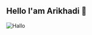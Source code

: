 ## Hello I'am Arikhadi 👋

<!--
**arikhadi/arikhadi** is a ✨ _special_ ✨ repository because its `README.md` (this file) appears on your GitHub profile.

![arikhadi(img/github-header-image)
Here are some ideas to get you started:

- 🔭 I’m currently working on ...
- 🌱 I’m currently learning ...
- 👯 I’m looking to collaborate on ...
- 🤔 I’m looking for help with ...
- 💬 Ask me about ...
- 📫 How to reach me: ...
- 😄 Pronouns: ...
- ⚡ Fun fact: ...
-->

![Hallo](https://media2.giphy.com/media/v1.Y2lkPTc5MGI3NjExYmNlNWFhNnBnZ3d1YWk1ZHRsNHdpeHg4dHF5a3VtMzV0eTVieDU1ZiZlcD12MV9pbnRlcm5hbF9naWZfYnlfaWQmY3Q9Zw/4GoY8Ns0w9mdsmcLDc/giphy.gif)
